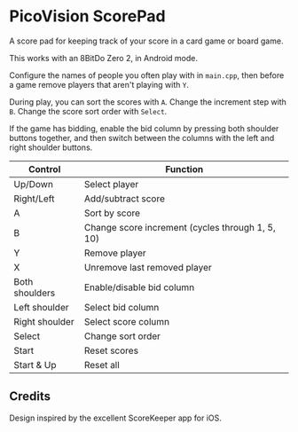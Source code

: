 # PicoVision ScorePad

A score pad for keeping track of your score in a card game or board game.

This works with an 8BitDo Zero 2, in Android mode.

Configure the names of people you often play with in `main.cpp`, then before a game remove players that aren't playing with `Y`.

During play, you can sort the scores with `A`.  Change the increment step with `B`.  Change the score sort order with `Select`.

If the game has bidding, enable the bid column by pressing both shoulder buttons together, and then switch between the columns with the left and right shoulder buttons.

| Control    | Function |
| -------    | -------- |
| Up/Down    | Select player |
| Right/Left | Add/subtract score |
| A | Sort by score |
| B | Change score increment (cycles through 1, 5, 10) |
| Y | Remove player |
| X | Unremove last removed player |
| Both shoulders | Enable/disable bid column |
| Left shoulder  | Select bid column |
| Right shoulder | Select score column |
| Select | Change sort order |
| Start | Reset scores |
| Start & Up | Reset all |

## Credits

Design inspired by the excellent ScoreKeeper app for iOS.